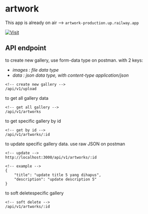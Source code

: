 # artwork

This app is already on air --> `artwork-production.up.railway.app`

[![Visit](https://railway.app/button.svg)](https://artwork-production.up.railway.app/)

## API endpoint

to create new gallery, use form-data type on postman. with 2 keys:

- _images : file data type_
- _data : json data type, with content-type application/json_

```
<!-- create new gallery -->
/api/v1/upload
```

to get all gallery data

```
<!-- get all gallery -->
/api/v1/artworks
```

to get specific gallery by id

```
<!-- get by id -->
/api/v1/artworks/:id
```

to update specific gallery data. use raw JSON on postman

```
<!-- update -->
http://localhost:3000/api/v1/artworks/:id

<!-- example -->
{
    "title": "update title 5 yang dihapus",
    "description": "update description 5"
}
```

to soft deletespecific gallery

```
<!-- soft delete -->
/api/v1/artworks/:id
```
